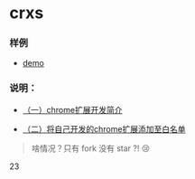 # crxs

### 样例

- [demo](demo)

### 说明：

- [（一）chrome扩展开发简介](doc/（一）chrome扩展开发简介.md)

- [（二）将自己开发的chrome扩展添加至白名单](doc/（二）将自己开发的chrome扩展添加至白名单.md)

> 啥情况？只有 fork 没有 star ?! :cry:

23

